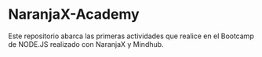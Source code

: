 # NaranjaX-Academy

Este repositorio abarca las primeras actividades que realice en el Bootcamp de NODE.JS realizado con NaranjaX y Mindhub.
